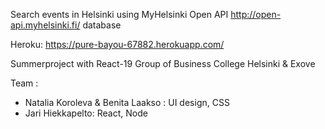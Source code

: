 Search events in Helsinki using MyHelsinki Open API http://open-api.myhelsinki.fi/  database

Heroku: https://pure-bayou-67882.herokuapp.com/


Summerproject with React-19 Group of Business College Helsinki & Exove 

Team :

- Natalia Koroleva & Benita Laakso : UI design, CSS
- Jari Hiekkapelto: React, Node
 
